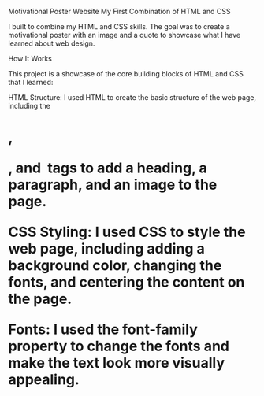 Motivational Poster Website
My First Combination of HTML and CSS

I built to combine my HTML and CSS skills. The goal was to create a motivational poster with an image and a quote to showcase what I have learned about web design.

How It Works 

This project is a showcase of the core building blocks of HTML and CSS that I learned:

HTML Structure: I used HTML to create the basic structure of the web page, including the <h1>, <p>, and <img> tags to add a heading, a paragraph, and an image to the page.

CSS Styling: I used CSS to style the web page, including adding a background color, changing the fonts, and centering the content on the page.

Fonts: I used the font-family property to change the fonts and make the text look more visually appealing.
